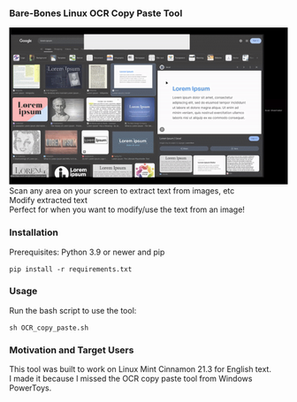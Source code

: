 ### Bare-Bones Linux OCR Copy Paste Tool
![demonstration gif](linux_OCR_copy_paste.gif)  
Scan any area on your screen to extract text from images, etc  
Modify extracted text  
Perfect for when you want to modify/use the text from an image!
### Installation
Prerequisites:
Python 3.9 or newer and pip
```
pip install -r requirements.txt
```
### Usage
Run the bash script to use the tool:
```
sh OCR_copy_paste.sh
```
### Motivation and Target Users
This tool was built to work on Linux Mint Cinnamon 21.3 for English text.  
I made it because I missed the OCR copy paste tool from Windows PowerToys.